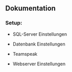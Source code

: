 ## Dokumentation


### Setup:
- SQL-Server Einstellungen
- Datenbank Einstellungen 

- Teamspeak 
- Webserver Einstellungen 
